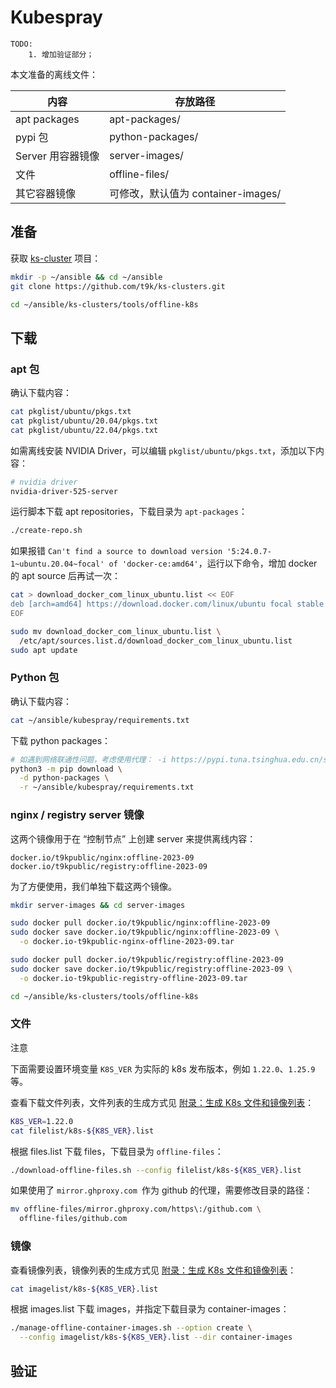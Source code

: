 # Kubespray

```
TODO:
    1. 增加验证部分；
```


本文准备的离线文件：

| 内容               | 存放路径                           |
| ------------------ | ---------------------------------- |
| apt packages   | apt-packages/                      |
| pypi 包        | python-packages/                   |
| Server 用容器镜像  | server-images/                     |
| 文件  | offline-files/                     |
| 其它容器镜像 | 可修改，默认值为 container-images/ |

## 准备

获取 <a target="_blank" rel="noopener noreferrer" href="https://github.com/t9k/ks-clusters/tree/master">ks-cluster</a> 项目：

```bash
mkdir -p ~/ansible && cd ~/ansible
git clone https://github.com/t9k/ks-clusters.git

cd ~/ansible/ks-clusters/tools/offline-k8s
```

## 下载

### apt 包

确认下载内容：

```bash
cat pkglist/ubuntu/pkgs.txt
cat pkglist/ubuntu/20.04/pkgs.txt
cat pkglist/ubuntu/22.04/pkgs.txt
```

如需离线安装 NVIDIA Driver，可以编辑 `pkglist/ubuntu/pkgs.txt`，添加以下内容：

```bash
# nvidia driver
nvidia-driver-525-server
```

运行脚本下载 apt repositories，下载目录为 `apt-packages`：

```bash
./create-repo.sh
```

如果报错 `Can't find a source to download version '5:24.0.7-1~ubuntu.20.04~focal' of 'docker-ce:amd64'`，运行以下命令，增加 docker 的 apt source 后再试一次：

```bash
cat > download_docker_com_linux_ubuntu.list << EOF
deb [arch=amd64] https://download.docker.com/linux/ubuntu focal stable
EOF

sudo mv download_docker_com_linux_ubuntu.list \
  /etc/apt/sources.list.d/download_docker_com_linux_ubuntu.list
sudo apt update
```

### Python 包

确认下载内容：

```bash
cat ~/ansible/kubespray/requirements.txt
```

下载 python packages：

```bash
# 如遇到网络联通性问题，考虑使用代理： -i https://pypi.tuna.tsinghua.edu.cn/simple
python3 -m pip download \
  -d python-packages \
  -r ~/ansible/kubespray/requirements.txt
```

### nginx / registry server 镜像

这两个镜像用于在 “控制节点” 上创建 server 来提供离线内容：

```
docker.io/t9kpublic/nginx:offline-2023-09
docker.io/t9kpublic/registry:offline-2023-09
```

为了方便使用，我们单独下载这两个镜像。

```bash
mkdir server-images && cd server-images

sudo docker pull docker.io/t9kpublic/nginx:offline-2023-09
sudo docker save docker.io/t9kpublic/nginx:offline-2023-09 \
  -o docker.io-t9kpublic-nginx-offline-2023-09.tar

sudo docker pull docker.io/t9kpublic/registry:offline-2023-09
sudo docker save docker.io/t9kpublic/registry:offline-2023-09 \
  -o docker.io-t9kpublic-registry-offline-2023-09.tar

cd ~/ansible/ks-clusters/tools/offline-k8s
```

### 文件

<aside class="note">
<div class="title">注意</div>

下面需要设置环境变量 `K8S_VER` 为实际的 k8s 发布版本，例如 `1.22.0`、`1.25.9` 等。

</aside>

查看下载文件列表，文件列表的生成方式见 [附录：生成 K8s 文件和镜像列表](../../appendix/generate-k8s-file-and-image-list.md)：

```bash
K8S_VER=1.22.0
cat filelist/k8s-${K8S_VER}.list
```

根据 files.list 下载 files，下载目录为 `offline-files`：

```bash
./download-offline-files.sh --config filelist/k8s-${K8S_VER}.list
```

如果使用了 `mirror.ghproxy.com `作为 github 的代理，需要修改目录的路径：

```bash
mv offline-files/mirror.ghproxy.com/https\:/github.com \
  offline-files/github.com
```

### 镜像

查看镜像列表，镜像列表的生成方式见 [附录：生成 K8s 文件和镜像列表](../../appendix/generate-k8s-file-and-image-list.md)：

```bash
cat imagelist/k8s-${K8S_VER}.list
```

根据 images.list 下载 images，并指定下载目录为 container-images：

```bash
./manage-offline-container-images.sh --option create \
  --config imagelist/k8s-${K8S_VER}.list --dir container-images
```

## 验证
